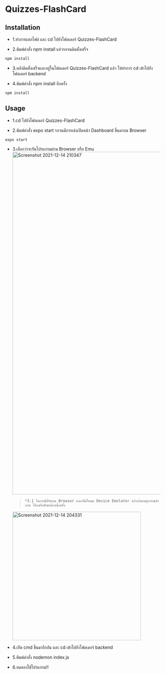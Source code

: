 # Quizzes-FlashCard

## Installation
- 1.ทำการแตกไฟล์ และ cd ไปยังโฟลเดอร์ Quizzes-FlashCard

- 2.พิมพ์คำสั่ง npm install แล้วรอจนติดตั้งเสร็จ
```bash
npm install
```
- 3.หลังติดตั้งเสร็จและอยู่ในโฟลเดอร์ Quizzes-FlashCard แล้ว ให้ทำการ cd เข้าไปยังโฟลเดอร์ backend

- 4.พิมพ์คำสั่ง npm install อีกครั้ง
```bash
npm install
```

## Usage
- 1.cd ไปยังโฟลเดอร์ Quizzes-FlashCard

- 2.พิมพ์คำสั่ง expo start รอจนมีการเด้งเปิดหน้า Dashboard ขึ้นมาบน Browser
```bash
expo start
```
- 3.เลือกว่าจะรันโปรแกรมผ่าน Browser หรือ Emu
  <img width="1106" alt="Screenshot 2021-12-14 210347" src="https://user-images.githubusercontent.com/41195318/146013536-a6038102-99ae-4f34-8d7b-98a4a5b69def.png">

  > `*3.1 ในกรณีที่รันบน Browser และเปิดโหมด Device Emulator แล้วเกิดเหตุการณ์ดังภาพ ให้กดรีเฟรชหน้าหนึ่งครั้ง`
  <img width="415" alt="Screenshot 2021-12-14 204331" src="https://user-images.githubusercontent.com/41195318/146013457-06c0997f-b0cd-4265-86fe-615f18b9c9fe.png">
  
- 4.เปิด cmd ขึ้นมาอีกอัน และ cd เข้าไปยังโฟลเดอร์ backend

- 5.พิมพ์คำสั่ง nodemon index.js

- 6.ทดลองใช้โปรแกรม!!
